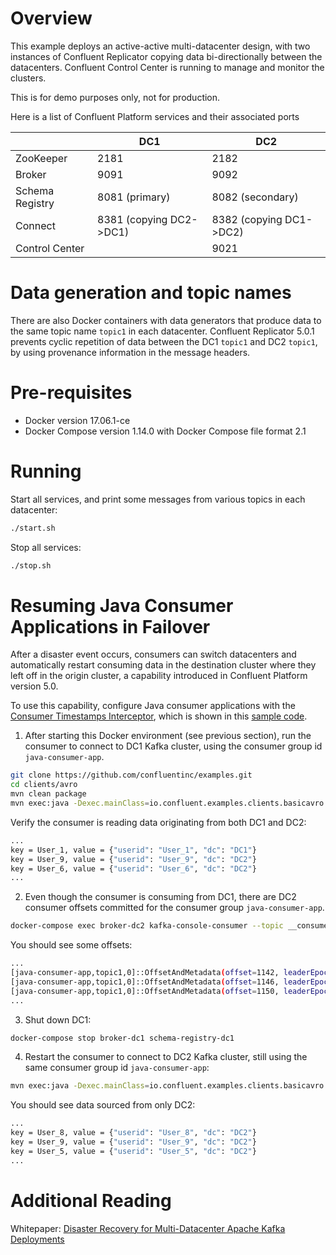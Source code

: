 # Overview

This example deploys an active-active multi-datacenter design, with two instances of Confluent Replicator copying data bi-directionally between the datacenters.
Confluent Control Center is running to manage and monitor the clusters.

This is for demo purposes only, not for production.

Here is a list of Confluent Platform services and their associated ports

|                | DC1                     | DC2                     |
|----------------|-------------------------|-------------------------|
|ZooKeeper       | 2181                    | 2182                    |
|Broker          | 9091                    | 9092                    |
|Schema Registry | 8081 (primary)          | 8082 (secondary)        |
|Connect         | 8381 (copying DC2->DC1) | 8382 (copying DC1->DC2) |
|Control Center  |                         | 9021                    |


# Data generation and topic names

There are also Docker containers with data generators that produce data to the same topic name `topic1` in each datacenter.
Confluent Replicator 5.0.1 prevents cyclic repetition of data between the DC1 `topic1` and DC2 `topic1`, by using provenance information in the message headers.

# Pre-requisites

* Docker version 17.06.1-ce
* Docker Compose version 1.14.0 with Docker Compose file format 2.1

# Running

Start all services, and print some messages from various topics in each datacenter:

```bash
./start.sh
```

Stop all services:

```bash
./stop.sh
```

# Resuming Java Consumer Applications in Failover

After a disaster event occurs, consumers can switch datacenters and automatically restart consuming data in the destination cluster where they left off in the origin cluster, a capability introduced in Confluent Platform version 5.0.

To use this capability, configure Java consumer applications with the [Consumer Timestamps Interceptor](https://docs.confluent.io/current/multi-dc-replicator/replicator-failover.html#configuring-the-consumer-for-failover), which is shown in this [sample code](https://github.com/confluentinc/examples/blob/5.0.1-post/clients/avro/src/main/java/io/confluent/examples/clients/basicavro/ConsumerMultiDatacenterExample.java).

1. After starting this Docker environment (see previous section), run the consumer to connect to DC1 Kafka cluster, using the consumer group id `java-consumer-app`.

```bash
git clone https://github.com/confluentinc/examples.git
cd clients/avro
mvn clean package
mvn exec:java -Dexec.mainClass=io.confluent.examples.clients.basicavro.ConsumerMultiDatacenterExample -Dexec.args="localhost:29091 http://localhost:8081"
```

Verify the consumer is reading data originating from both DC1 and DC2:

```bash
...
key = User_1, value = {"userid": "User_1", "dc": "DC1"}
key = User_9, value = {"userid": "User_9", "dc": "DC2"}
key = User_6, value = {"userid": "User_6", "dc": "DC2"}
...
```

2. Even though the consumer is consuming from DC1, there are DC2 consumer offsets committed for the consumer group `java-consumer-app`.

```bash
docker-compose exec broker-dc2 kafka-console-consumer --topic __consumer_offsets --bootstrap-server localhost:29092 --formatter "kafka.coordinator.group.GroupMetadataManager\$OffsetsMessageFormatter" | grep java-consumer-app
```

You should see some offsets:

```bash
...
[java-consumer-app,topic1,0]::OffsetAndMetadata(offset=1142, leaderEpoch=Optional.empty, metadata=, commitTimestamp=1547146285084, expireTimestamp=None)
[java-consumer-app,topic1,0]::OffsetAndMetadata(offset=1146, leaderEpoch=Optional.empty, metadata=, commitTimestamp=1547146286082, expireTimestamp=None)
[java-consumer-app,topic1,0]::OffsetAndMetadata(offset=1150, leaderEpoch=Optional.empty, metadata=, commitTimestamp=1547146287084, expireTimestamp=None)
...
```

3. Shut down DC1:

```bash
docker-compose stop broker-dc1 schema-registry-dc1
```

4. Restart the consumer to connect to DC2 Kafka cluster, still using the same consumer group id `java-consumer-app`:

```bash
mvn exec:java -Dexec.mainClass=io.confluent.examples.clients.basicavro.ConsumerMultiDatacenterExample -Dexec.args="localhost:29092 http://localhost:8082"
```

You should see data sourced from only DC2:

```bash
...
key = User_8, value = {"userid": "User_8", "dc": "DC2"}
key = User_9, value = {"userid": "User_9", "dc": "DC2"}
key = User_5, value = {"userid": "User_5", "dc": "DC2"}
...
```

# Additional Reading

Whitepaper: [Disaster Recovery for Multi-Datacenter Apache Kafka Deployments](https://www.confluent.io/white-paper/disaster-recovery-for-multi-datacenter-apache-kafka-deployments/)

